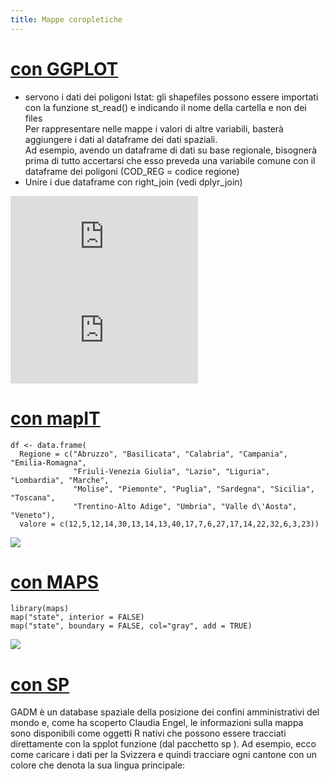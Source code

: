 ```yaml
---
title: Mappe coropletiche
---
```


# [con GGPLOT](https://www.agnesevardanega.eu/wiki/r/ggplot2/mappe) 
* servono i dati dei poligoni Istat: gli shapefiles possono essere importati con la funzione st_read() e indicando il nome della cartella e non dei files  
Per rappresentare nelle mappe i valori di altre variabili, basterà aggiungere i dati al dataframe dei dati spaziali.  
Ad esempio, avendo un dataframe di dati su base regionale, bisognerà prima di tutto accertarsi che esso preveda una variabile comune con il dataframe dei poligoni (COD_REG = codice regione)
* Unire i due dataframe con right_join (vedi dplyr_join)




![](https://www.agnesevardanega.eu/wiki/lib/exe/fetch.php?media=:r:ggplot2:map02-1.png)
![](https://www.agnesevardanega.eu/wiki/lib/exe/fetch.php?media=%20:r:ggplot2:906ed35b-5e6d-4c10-b359-08c2da5fea3e.png)



# [con mapIT](http://www.milanor.net/blog/building-a-choropleth-map-of-italy-using-mapit/)

	
	df <- data.frame(
	  Regione = c("Abruzzo", "Basilicata", "Calabria", "Campania", "Emilia-Romagna",
				  "Friuli-Venezia Giulia", "Lazio", "Liguria", "Lombardia", "Marche",
				  "Molise", "Piemonte", "Puglia", "Sardegna", "Sicilia", "Toscana",
				  "Trentino-Alto Adige", "Umbria", "Valle d\'Aosta", "Veneto"),
	  valore = c(12,5,12,14,30,13,14,13,40,17,7,6,27,17,14,22,32,6,3,23))

![](http://www.milanor.net/blog/wp-content/uploads/2014/11/mapIT-plot3.png)

# [con MAPS]()

	library(maps)
	map("state", interior = FALSE)
	map("state", boundary = FALSE, col="gray", add = TRUE)

![](https://revolution-computing.typepad.com/.a/6a010534b1db25970b0120a6630f09970c-500wi)


# [con SP](https://blog.revolutionanalytics.com/2009/10/geographic-maps-in-r.html)

GADM è un database spaziale della posizione dei confini amministrativi del mondo e, come ha scoperto Claudia Engel, le informazioni sulla mappa sono disponibili come oggetti R nativi che possono essere tracciati direttamente con la spplot funzione (dal pacchetto sp ). Ad esempio, ecco come caricare i dati per la Svizzera e quindi tracciare ogni cantone con un colore che denota la sua lingua principale: 